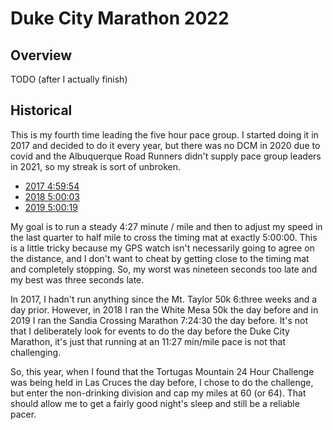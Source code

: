 # Duke City Marathon 2022

## Overview

TODO (after I actually finish)

## Historical

This is my fourth time leading the five hour pace group. I started doing it in
2017 and decided to do it every year, but there was no DCM in 2020 due to
covid and the Albuquerque Road Runners didn't supply pace group leaders in
2021, so my streak is sort of unbroken.

* [2017 4:59:54](https://results.rmraces.live/duke-city-marathon/events/2017/2017-duke-city-marathon/466/entrant?share=1)
* [2018 5:00:03](https://results.rmraces.live/sve-socal/events/2018/35th-annual-big-5-duke-city-marathon/427/entrant?share=1)
* [2019 5:00:19](https://results.rmraces.live/sve-socal/events/2019/36th-annual-big-5-duke-city-marathon/330/entrant?share=1)

My goal is to run a steady 4:27 minute / mile and then to adjust my
speed in the last quarter to half mile to cross the timing mat at
exactly 5:00:00.  This is a little tricky because my GPS watch isn't
necessarily going to agree on the distance, and I don't want to cheat
by getting close to the timing mat and completely stopping.  So, my
worst was nineteen seconds too late and my best was three seconds
late.

In 2017, I hadn't run anything since the Mt. Taylor 50k 6:three weeks and a day
prior.  However, in 2018 I ran the White Mesa 50k the day before and in
2019 I ran the Sandia Crossing Marathon 7:24:30 the day before.  It's not that
I deliberately look for events to do the day before the Duke City Marathon, it's
just that running at an 11:27 min/mile pace is not that challenging.

So, this year, when I found that the Tortugas Mountain 24 Hour Challenge was
being held in Las Cruces the day before, I chose to do the challenge, but
enter the non-drinking division and cap my miles at 60 (or 64).  That should
allow me to get a fairly good night's sleep and still be a reliable pacer.

